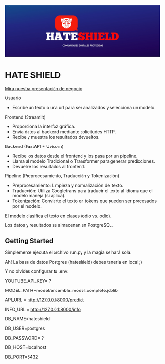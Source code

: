 ![](./src/assets/header.jpg)

# HATE SHIELD

[Mira nuestra presentación de negocio](https://mariarosacuenca.my.canva.site/models)


Usuario

+  Escribe un texto o una url para ser analizados y selecciona un modelo.

Frontend (Streamlit)

+  Proporciona la interfaz gráfica.
+  Envia datos al backend mediante solicitudes HTTP.
+  Recibe y muestra los resultados devueltos.

Backend (FastAPI + Uvicorn)

+  Recibe los datos desde el frontend y los pasa por un pipeline.
+  Llama al modelo Tradicional o Transformer para generar predicciones.
+  Devuelve los resultados al frontend.

Pipeline (Preprocesamiento, Traducción y Tokenización)

+  Preprocesamiento: Limpieza y normalización del texto.
+  Traducción: Utiliza Googletrans para traducir el texto al idioma que el modelo maneja (si aplica).
+  Tokenización: Convierte el texto en tokens que pueden ser procesados por el modelo.

El modelo clasifica el texto en clases (odio vs. odio).

Los datos y resultados se almacenan en PostgreSQL.

## Getting Started

Simplemente ejecuta el archivo run.py y la magia se hará sola.

Ah! La base de datos Postgres (hateshield) debes tenerla en local ;)

Y no olvides configurar tu .env:

  YOUTUBE_API_KEY= ?
  
  MODEL_PATH=model/ensemble_model_complete.joblib
  
  API_URL = http://127.0.0.1:8000/predict
  
  INFO_URL = http://127.0.0.1:8000/info
  
  DB_NAME=hateshield
  
  DB_USER=postgres
  
  DB_PASSWORD= ?
  
  DB_HOST=localhost
  
  DB_PORT=5432
